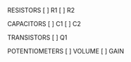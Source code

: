 RESISTORS
[ ] R1
[ ] R2

CAPACITORS
[ ] C1
[ ] C2

TRANSISTORS
[ ] Q1

POTENTIOMETERS
[ ] VOLUME
[ ] GAIN
